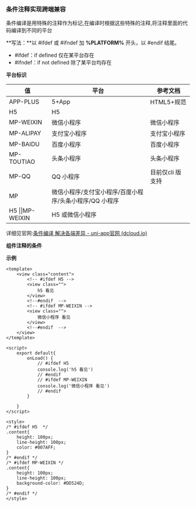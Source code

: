 ### 条件注释实现跨端兼容

条件编译是用特殊的注释作为标记,在编译时根据这些特殊的注释,将注释里面的代码编译到不同的平台

**写法：**以 #ifdef 或 #ifndef 加 **%PLATFORM%** 开头，以 #endif 结尾。

- \#ifdef：if defined 仅在某平台存在
- \#ifndef：if not defined 除了某平台均存在

**平台标识**

| 值               | 平台                                                    | 参考文档         |
| ---------------- | ------------------------------------------------------- | ---------------- |
| APP-PLUS         | 5+App                                                   | HTML5+规范       |
| H5               | H5                                                      |                  |
| MP-WEIXIN        | 微信小程序                                              | 微信小程序       |
| MP-ALIPAY        | 支付宝小程序                                            | 支付宝小程序     |
| MP-BAIDU         | 百度小程序                                              | 百度小程序       |
| MP-TOUTIAO       | 头条小程序                                              | 头条小程序       |
| MP-QQ            | QQ 小程序                                               | 目前仅cli 版支持 |
| MP               | 微信小程序/支付宝小程序/百度小程序/头条小程序/QQ 小程序 |                  |
| H5 \|\|MP-WEIXIN | H5 或微信小程序                                         |                  |

详细见官网:[条件编译 解决各端差异 - uni-app官网 (dcloud.io)](https://uniapp.dcloud.io/platform?id=跨端兼容)

**组件注释的条件**

**示例**

```vue
<template>
	<view class="content">
		<!-- #ifdef H5 -->
		<view class="">
			h5 看见
		</view>
		<!--#endif  -->
		<!-- #ifdef MP-WEIXIN -->
		<view class="">
			微信小程序 看见
		</view>
		<!--#endif  -->
	</view>
</template>

<script>
	export default{
		onLoad() {
			// #ifdef H5 
			console.log('h5 看见')
			// #endif
			// #ifdef MP-WEIXIN
			console.log('微信小程序 看见')
			// #endif
		}
		
	}
</script>

<style>
/* #ifdef H5  */
.content{
	height: 100px;
	line-height: 100px;
	color: #007AFF;
}	
/* #endif */
/* #ifdef MP-WEIXIN */
.content{
	height: 100px;
	line-height: 100px;
	background-color: #DD524D;
}
/* #endif */
</style>

```

